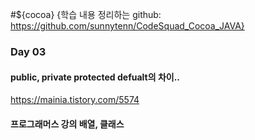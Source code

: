#${cocoa}
{학습 내용 정리하는 github: https://github.com/sunnytenn/CodeSquad_Cocoa_JAVA}

### Day 03 

#### public, private protected defualt의 차이..
https://mainia.tistory.com/5574

#### 프로그래머스 강의 배열, 클래스 
